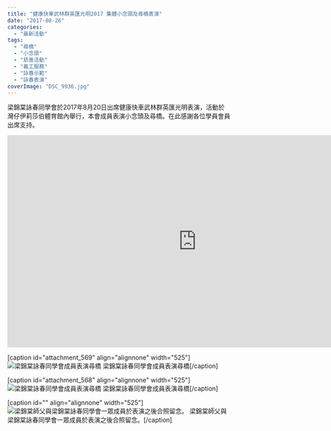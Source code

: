 ```yaml
---
title: "健康快車武林群英匯光明2017 集體小念頭及尋橋表演"
date: "2017-08-26"
categories: 
  - "最新活動"
tags: 
  - "尋橋"
  - "小念頭"
  - "慈善活動"
  - "義工服務"
  - "詠春示範"
  - "詠春表演"
coverImage: "DSC_9936.jpg"
---
```


梁錦棠詠春同學會於2017年8月20日出席健康快車武林群英匯光明表演，活動於灣仔伊莉莎伯體育館內舉行，本會成員表演小念頭及尋橋。在此感謝各位學員會員出席支持。<!--more-->

<iframe src="https://www.youtube.com/embed/214NygGo5T0" width="853" height="480" frameborder="0" allowfullscreen="allowfullscreen"></iframe>

\[caption id="attachment\_569" align="alignnone" width="525"\]![梁錦棠詠春同學會成員表演尋橋](images/DSC_9936-1024x683.jpg) 梁錦棠詠春同學會成員表演尋橋\[/caption\]

\[caption id="attachment\_568" align="alignnone" width="525"\]![梁錦棠詠春同學會成員表演尋橋](images/DSC_9934-1024x683.jpg) 梁錦棠詠春同學會成員表演尋橋\[/caption\]

\[caption id="" align="alignnone" width="525"\]![梁錦棠師父與梁錦棠詠春同學會一眾成員於表演之後合照留念。](images/DSC_9946.JPG) 梁錦棠師父與梁錦棠詠春同學會一眾成員於表演之後合照留念。\[/caption\]
